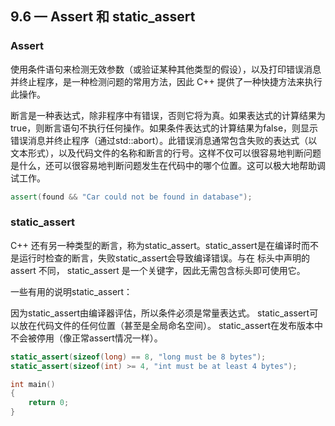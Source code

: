 ## 9.6 — Assert 和 static_assert

### Assert

使用条件语句来检测无效参数（或验证某种其他类型的假设），以及打印错误消息并终止程序，是一种检测问题的常用方法，因此 C++ 提供了一种快捷方法来执行此操作。

断言是一种表达式，除非程序中有错误，否则它将为真。如果表达式的计算结果为true，则断言语句不执行任何操作。如果条件表达式的计算结果为false，则显示错误消息并终止程序（通过std::abort）。此错误消息通常包含失败的表达式（以文本形式），以及代码文件的名称和断言的行号。这样不仅可以很容易地判断问题是什么，还可以很容易地判断问题发生在代码中的哪个位置。这可以极大地帮助调试工作。

```c++
assert(found && "Car could not be found in database");
```

### static_assert

C++ 还有另一种类型的断言，称为static_assert。static_assert是在编译时而不是运行时检查的断言，失败static_assert会导致编译错误。与在 <cassert> 标头中声明的 assert 不同， static_assert 是一个关键字，因此无需包含标头即可使用它。

一些有用的说明static_assert：

因为static_assert由编译器评估，所以条件必须是常量表达式。
static_assert可以放在代码文件的任何位置（甚至是全局命名空间）。
static_assert在发布版本中不会被停用（像正常assert情况一样）。

```c++
static_assert(sizeof(long) == 8, "long must be 8 bytes");
static_assert(sizeof(int) >= 4, "int must be at least 4 bytes");

int main()
{
	return 0;
}
```